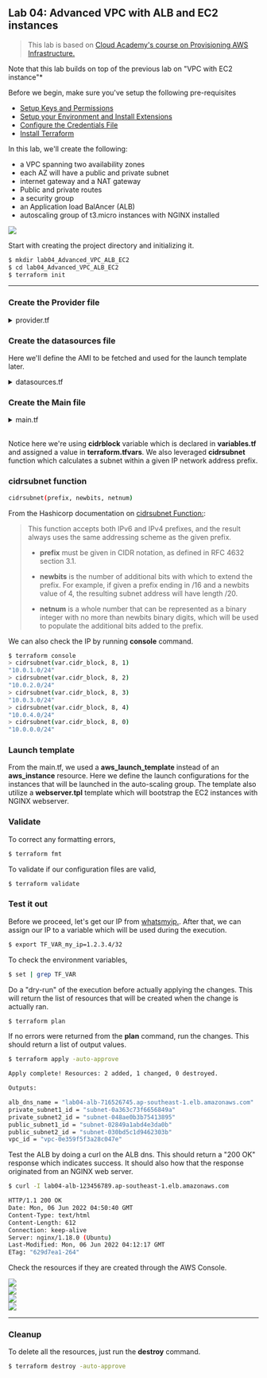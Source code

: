 
## Lab 04: Advanced VPC with ALB and EC2 instances

> This lab is based on [Cloud Academy's course on Provisioning AWS Infrastructure.](https://cloudacademy.com/course/terraform-provisioning-aws-infrastructure/course-introduction/?context_resource=lp&context_id=2377)

Note that this lab builds on top of the previous lab on "VPC with EC2 instance"*

Before we begin, make sure you've setup the following pre-requisites

  - [Setup Keys and Permissions](../README.md#pre-requisites)
  - [Setup your Environment and Install Extensions](../README.md#pre-requisites) 
  - [Configure the Credentials File](../README.md#pre-requisites) 
  - [Install Terraform](../README.md#pre-requisites) 
  
In this lab, we'll create the following:

- a VPC spanning two availability zones
- each AZ will have a public and private subnet
- internet gateway and a NAT gateway
- Public and private routes
- a security group
- an Application load BalAncer (ALB)
- autoscaling group of t3.micro instances with NGINX installed

![](../Images/lab4diagram.png)  

Start with creating the project directory and initializing it.

```bash
$ mkdir lab04_Advanced_VPC_ALB_EC2
$ cd lab04_Advanced_VPC_ALB_EC2
$ terraform init
```

----------------------------------------------

### Create the Provider file

<details><summary> provider.tf </summary>
 
```bash
terraform {
  required_version = ">= 0.12"

  required_providers {
    aws = {
      source  = "hashicorp/aws"
      version = ">= 4.16.0"
    }
  }
}

provider "aws" {
  region                   = var.aws_region
  shared_credentials_files = var.my_credentials
  profile                  = var.my_profile
}
```
 
</details>

### Create the datasources file

Here we'll define the AMI to be fetched and used for the launch template later.

<details><summary> datasources.tf </summary>
 
```bash

data "aws_ami" "lab04_ami" {
  most_recent = true
  owners      = ["099720109477"]

  filter {
    name   = "name"
    values = ["ubuntu/../images/hvm-ssd/ubuntu-jammy-22.04-amd64-server-*"]
  }

  filter {
    name = "virtualization-type"
    values = ["hvm"]
  }
}
```
 
</details>

### Create the Main file

<details><summary> main.tf </summary>
 
```bash
# lab04_VPC_with_EC2_Nginx
#---------------------------------------------------------------------
# This terraform template deploys a VPC with 2 public subnets that has 
# a security group, an internet gateway, a NAT gateway, and an 
# Application loadbalancer. Traffic will be loadbalanced between the 
# EC2 instances in the autoscaling group. Finally, the instances are 
# bootstrapped with an NGINX webserver.
#---------------------------------------------------------------------

resource "aws_vpc" "lab04-vpc" {
  cidr_block           = var.cidr_block
  instance_tenancy     = "default"
  enable_dns_support   = "true"
  enable_dns_hostnames = "true"

  tags = {
    Name = "lab04-vpc"
  }
}

# Creates the first public subnet.
resource "aws_subnet" "lab04-public-subnet-1" {
  vpc_id     = aws_vpc.lab04-vpc.id
  cidr_block = cidrsubnet(var.cidr_block, 8, 1)
  # map_public_ip_on_launch = true
  availability_zone = var.avail_zones[0]

  tags = {
    Name = "lab04-public-subnet-1"
    Type = "Public"
  }
}

# Creates the second public subnet.
resource "aws_subnet" "lab04-public-subnet-2" {
  vpc_id     = aws_vpc.lab04-vpc.id
  cidr_block = cidrsubnet(var.cidr_block, 8, 2)
  # map_public_ip_on_launch = true
  availability_zone = var.avail_zones[1]

  tags = {
    Name = "lab04-public-subnet-2"
    Type = "Public"
  }
}

# Creates the first private subnet.
resource "aws_subnet" "lab04-private-subnet-1" {
  vpc_id            = aws_vpc.lab04-vpc.id
  cidr_block        = cidrsubnet(var.cidr_block, 8, 3)
  availability_zone = var.avail_zones[0]

  tags = {
    Name = "lab04-private-subnet-1"
    Type = "Private"
  }
}

# Creates the second private subnet.
resource "aws_subnet" "lab04-private-subnet-2" {
  vpc_id            = aws_vpc.lab04-vpc.id
  cidr_block        = cidrsubnet(var.cidr_block, 8, 4)
  availability_zone = var.avail_zones[1]

  tags = {
    Name = "lab04-private-subnet-2"
    Type = "Private"
  }
}

resource "aws_internet_gateway" "lab04-igw" {
  vpc_id = aws_vpc.lab04-vpc.id

  tags = {
    Name = "lab04-igw"
  }
}

# Create the Elastic IP to be used by the NAT gateway.
resource "aws_eip" "lab04-eip-nat" {
  vpc = true
}

# Creates the NAT gateway - Public NAT.
# The NAT gateway is provisioned in the first public subnet
resource "aws_nat_gateway" "lab04-natgw" {
  allocation_id = aws_eip.lab04-eip-nat.id
  subnet_id     = aws_subnet.lab04-public-subnet-1.id

  tags = {
    Name = "lab04-natgw"
  }

  # To ensure proper ordering, it is recommended to add an 
  # explicit dependency on the Internet Gateway for the VPC.
  depends_on = [aws_internet_gateway.lab04-igw]
}

# Creates the route table. One route table per AZ
# This is a public route table that routes to the IGW.
resource "aws_route_table" "lab04-rt-public-1" {
  vpc_id = aws_vpc.lab04-vpc.id

  route {
    cidr_block = "0.0.0.0/0"
    gateway_id = aws_internet_gateway.lab04-igw.id
  }

  tags = {
    Name = "lab04-rt-public-1"
  }
}

# This is a private route table that routes to the NAT-GW.
resource "aws_route_table" "lab04-rt-private-2" {
  vpc_id = aws_vpc.lab04-vpc.id

  route {
    cidr_block = "0.0.0.0/0"
    gateway_id = aws_nat_gateway.lab04-natgw.id
  }

  tags = {
    Name = "lab04-rt-private-2"
  }
}

# Associates the route table to the first public subnet
resource "aws_route_table_association" "lab04-route-assoc-1" {
  subnet_id      = aws_subnet.lab04-public-subnet-1.id
  route_table_id = aws_route_table.lab04-rt-public-1.id
}

# Associates the route table to the second public subnet
resource "aws_route_table_association" "lab04-route-assoc-2" {
  subnet_id      = aws_subnet.lab04-public-subnet-2.id
  route_table_id = aws_route_table.lab04-rt-public-1.id
}

# Associates the route table to the first private subnet
resource "aws_route_table_association" "lab04-route-assoc-3" {
  subnet_id      = aws_subnet.lab04-private-subnet-1.id
  route_table_id = aws_route_table.lab04-rt-private-2.id
}

# Associates the route table to the second private subnet
resource "aws_route_table_association" "lab04-route-assoc-4" {
  subnet_id      = aws_subnet.lab04-private-subnet-2.id
  route_table_id = aws_route_table.lab04-rt-private-2.id
}

# Creates the security group for the autoscaling group of wenservers
# Note that the egress traffic is routed to the ALB.
# This can be seen on the cidr_blocks of the second ingress.
resource "aws_security_group" "lab04-secgroup-1" {
  name        = "lab04-secgroup-1"
  description = "Allow web server network traffic"
  vpc_id      = aws_vpc.lab04-vpc.id

  ingress {
    description = "SSH from my IP"
    from_port   = 22
    to_port     = 22
    protocol    = "tcp"
    cidr_blocks = [var.my_ip]
  }

  ingress {
    description = "HTTP from anywhere, through the ALB"
    from_port   = 80
    to_port     = 80
    protocol    = "tcp"
    cidr_blocks = [
      cidrsubnet(var.cidr_block, 8, 1),
      cidrsubnet(var.cidr_block, 8, 2)
    ]
  }

  egress {
    from_port   = 0
    to_port     = 0
    protocol    = "-1"
    cidr_blocks = ["0.0.0.0/0"]
  }

  tags = {
    Name = "lab04-secgroup-1"
  }
}

# Creates the security group for the ALB
# This allows inbound traffic from the internet and
# allows outbound traffic to go through only the webserber security group
resource "aws_security_group" "lab04-secgroup-2" {
  name        = "lab04-secgroup-2"
  description = "Allow ALB network traffic"
  vpc_id      = aws_vpc.lab04-vpc.id

  ingress {
    description = "HTTP from anywhere"
    from_port   = 80
    to_port     = 80
    protocol    = "tcp"
    cidr_blocks = ["0.0.0.0/0"]
  }

  egress {
    from_port       = 0
    to_port         = 0
    protocol        = "-1"
    security_groups = [aws_security_group.lab04-secgroup-1.id]
  }

  tags = {
    Name = "lab04-secgroup-1"
  }
}

# Launch template for the autoscaling group
# The "webserver.tpl" bootstraps the instances in the ASG wIth NGINX.
# This uses string interpolation to inject the current module path.
resource "aws_launch_template" "lab04-launchtemplate-webserver" {
  name = "lab04-launchtemplate-webserver"

  image_id               = data.aws_ami.lab04_ami.id
  instance_type          = var.instance_type
  key_name               = aws_key_pair.lab04-keypair.id
  vpc_security_group_ids = [aws_security_group.lab04-secgroup-1.id]

  tag_specifications {
    resource_type = "instance"

    tags = {
      Name = "lab04-webserver"
    }
  }
  user_data = filebase64("${path.module}/webserver.tpl")
}

# Creates the external-facing ALB.
resource "aws_lb" "lab04-alb" {
  name                       = "lab04-alb"
  internal                   = false
  load_balancer_type         = "application"
  security_groups            = [aws_security_group.lab04-secgroup-2.id]
  enable_deletion_protection = false

  subnets = [
    aws_subnet.lab04-public-subnet-1.id,
    aws_subnet.lab04-public-subnet-2.id
  ]

  # access_logs {
  #   bucket  = aws_s3_bucket.lb_logs.bucket
  #   prefix  = "test-lb"
  #   enabled = true
  # }

  tags = {
    Environment = "PRD"
  }
}

resource "aws_lb_target_group" "lab04-alb-target-group" {
  name     = "lab04-alb-target-group"
  port     = 80
  protocol = "HTTP"
  vpc_id   = aws_vpc.lab04-vpc.id
}

resource "aws_lb_listener" "lab04-alb-front_end" {
  load_balancer_arn = aws_lb.lab04-alb.arn
  port              = "80"
  protocol          = "HTTP"

  default_action {
    type             = "forward"
    target_group_arn = aws_lb_target_group.lab04-alb-target-group.arn
  }
}

# Forwards the route path to the target group
resource "aws_lb_listener_rule" "lab04-alb-listener-rule-1" {
  listener_arn = aws_lb_listener.lab04-alb-front_end.arn
  priority     = 100

  action {
    type             = "forward"
    target_group_arn = aws_lb_target_group.lab04-alb-target-group.arn
  }

  condition {
    path_pattern {
      values = ["/"]
    }
  }
}

# Creates the ASG of webserver instances.
resource "aws_autoscaling_group" "lab04-asg" {
  name             = "lab04-asg"
  desired_capacity = 2
  max_size         = 5
  min_size         = 2

  target_group_arns = [
    aws_lb_target_group.lab04-alb-target-group.arn
    ]
    
  vpc_zone_identifier = [
    aws_subnet.lab04-private-subnet-1.id,
    aws_subnet.lab04-private-subnet-2.id
  ]
  

  launch_template {
    id      = aws_launch_template.lab04-launchtemplate-webserver.id
    version = "$Latest"
  }
}

# Imports the keypair
resource "aws_key_pair" "lab04-keypair" {
  key_name   = "lab04-keypair"
  public_key = file("~/.ssh/tf-keypair.pub")
}
```
 
</details>
</br>

Notice here we're using **cidrblock** variable which is declared in **variables.tf** and assigned a value in **terraform.tfvars**. We also leveraged **cidrsubnet** function which calculates a subnet within a given IP network address prefix.

### cidrsubnet function

```bash
cidrsubnet(prefix, newbits, netnum) 
```

From the Hashicorp documentation on [cidrsubnet Function:](https://www.terraform.io/language/functions/cidrsubnet):

> This function accepts both IPv6 and IPv4 prefixes, and the result always uses the same addressing scheme as the given prefix.
>
> - **prefix** must be given in CIDR notation, as defined in RFC 4632 section 3.1.
>
> - **newbits** is the number of additional bits with which to extend the prefix. For example, if given a prefix ending in /16 and a newbits value of 4, the resulting subnet address will have length /20.
>
> - **netnum** is a whole number that can be represented as a binary integer with no more than newbits binary digits, which will be used to populate the additional bits added to the prefix.

We can also check the IP by running **console** command.

```bash
$ terraform console
> cidrsubnet(var.cidr_block, 8, 1)
"10.0.1.0/24"
> cidrsubnet(var.cidr_block, 8, 2)
"10.0.2.0/24"
> cidrsubnet(var.cidr_block, 8, 3)
"10.0.3.0/24"
> cidrsubnet(var.cidr_block, 8, 4)
"10.0.4.0/24"
> cidrsubnet(var.cidr_block, 8, 0)
"10.0.0.0/24"
```

### Launch template

From the main.tf, we used a **aws_launch_template** instead of an **aws_instance** resource. Here we define the launch configurations for the instances that will be launched in the auto-scaling group. The template also utilize a **webserver.tpl** template which will bootstrap the EC2 instances with NGINX webserver.

### Validate

To correct any formatting errors,

```bash
$ terraform fmt 
```

To validate if our configuration files are valid,

```bash
$ terraform validate 
```

### Test it out

Before we proceed, let's get our IP from [whatsmyip.](https://whatismyipaddress.com/). After that, we can assign our IP to a variable which will be used during the execution.

```bash
$ export TF_VAR_my_ip=1.2.3.4/32 
```

To check the environment variables,

```bash
$ set | grep TF_VAR 
```

Do a "dry-run" of the execution before actually applying the changes.
This will return the list of resources that will be created when the change is actually ran.

```bash
$ terraform plan 
```

If no errors were returned from the **plan** command, run the changes.
This should return a list of output values.

```bash
$ terraform apply -auto-approve 
```

```bash
Apply complete! Resources: 2 added, 1 changed, 0 destroyed.

Outputs:

alb_dns_name = "lab04-alb-716526745.ap-southeast-1.elb.amazonaws.com"
private_subnet1_id = "subnet-0a363c73f6656849a"
private_subnet2_id = "subnet-048ae0b3b75413895"
public_subnet1_id = "subnet-02849a1abd4e3da0b"
public_subnet2_id = "subnet-030bd5c1d9462303b"
vpc_id = "vpc-0e359f5f3a28c047e"
```

Test the ALB by doing a curl on the ALB dns. This should return a "200 OK" response which indicates success. It should also how that the response originated from an NGINX web server.

```bash
$ curl -I lab04-alb-123456789.ap-southeast-1.elb.amazonaws.com

HTTP/1.1 200 OK
Date: Mon, 06 Jun 2022 04:50:40 GMT
Content-Type: text/html
Content-Length: 612
Connection: keep-alive
Server: nginx/1.18.0 (Ubuntu)
Last-Modified: Mon, 06 Jun 2022 04:12:17 GMT
ETag: "629d7ea1-264"
```

Check the resources if they are created through the AWS Console.

![](../Images/lab4ec2created.png)  
![](../Images/lab4albcreated.png)  
![](../Images/lab4albtargetscreated.png)  
![](../Images/lab4asgcreated.png)  

----------------------------------------------

### Cleanup

To delete all the resources, just run the **destroy** command.

```bash
$ terraform destroy -auto-approve 
```

